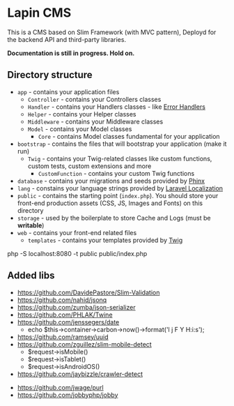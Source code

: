 # Lapin CMS

This is a CMS based on Slim Framework (with MVC pattern), Deployd for the backend API and third-party libraries.

**Documentation is still in progress. Hold on.**

## Directory structure
- `app` - contains your application files
  - `Controller`  - contains your Controllers classes
  - `Handler` - contains your Handlers classes - like [Error Handlers](https://www.slimframework.com/docs/handlers/error.html)
  - `Helper` - contains your Helper classes
  - `Middleware` - contains your Middleware classes
  - `Model` - contains your Model classes
    - `Core` - contains Model classes fundamental for your application
- `bootstrap` - contains the files that will bootstrap your application (make it run)
  - `Twig` - contains your Twig-related classes like custom functions, custom tests, custom extensions and more
    - `CustomFunction` - contains your custom Twig functions
- `database` - contains your migrations and seeds provided by [Phinx](https://phinx.org)
- `lang` - constains your language strings provided by [Laravel Localization](https://laravel.com/docs/5.5/localization)
- `public` - contains the starting point (`index.php`). You should store your front-end production assets (CSS, JS, Images and Fonts) on this directory
- `storage` - used by the boilerplate to store Cache and Logs (must be **writable**)
- `web` - contains your front-end related files
  - `templates` - contains your templates provided by [Twig](https://twig.symfony.com)

php -S localhost:8080 -t public public/index.php

## Added libs
- https://github.com/DavidePastore/Slim-Validation
- https://github.com/nahid/jsonq 
- https://github.com/zumba/json-serializer
- https://github.com/PHLAK/Twine
- https://github.com/jenssegers/date
    - echo $this->container->carbon->now()->format('l j F Y H:i:s');
- https://github.com/ramsey/uuid
- https://github.com/zguillez/slim-mobile-detect
    - $request->isMobile()
    - $request->isTablet()
    - $request->isAndroidOS()
- https://github.com/jaybizzle/crawler-detect


* https://github.com/jwage/purl
* https://github.com/jobbyphp/jobby